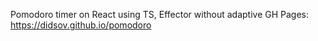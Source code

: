 Pomodoro timer on React using TS, Effector
without adaptive
GH Pages: https://didsov.github.io/pomodoro
